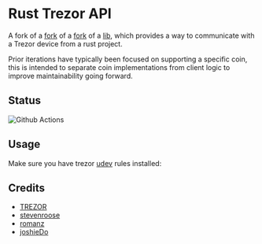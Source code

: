 
# Rust Trezor API

A fork of a [fork](https://github.com/joshieDo/rust-trezor-api) of a [fork](https://github.com/romanz/rust-trezor-api) of a [lib](https://github.com/stevenroose/rust-trezor-api), which provides a way to communicate with a Trezor device from a rust project.

Prior iterations have typically been focused on supporting a specific coin, this is intended to separate coin implementations from client logic to improve maintainability going forward.

## Status

![Github Actions](https://github.com/ryankurte/rust-trezor-api/workflows/rust/badge.svg)

## Usage
Make sure you have trezor [udev](https://wiki.trezor.io/Udev_rules) rules installed: 

## Credits
* [TREZOR](https://github.com/trezor/trezor-firmware) 
* [stevenroose](https://github.com/stevenroose)
* [romanz](https://github.com/romanz)
* [joshieDo](https://github.com/joshieDo)
